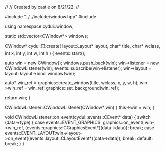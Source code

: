 //
// Created by castle on 8/21/22.
//

#include "../../include/window.hpp"
#include <vector>

using namespace cydui::window;

static std::vector<CWindow*> windows;

CWindow* cydui::window::create(
    layout::Layout* layout,
    char* title,
    char* wclass,
    int x,
    int y,
    int w,
    int h
) {
  events::start();
  
  auto win = new CWindow();
  windows.push_back(win);
  win->listener = new CWindowListener(win);
  events::subscribe(win->listener);
  win->layout = layout;
  layout->bind_window(win);
  
  auto* win_ref = graphics::create_window(title, wclass, x, y, w, h);
  win->win_ref = win_ref;
  graphics::set_background(win_ref);
  
  return win;
}

CWindowListener::CWindowListener(CWindow* win) {
  this->win = win;
}

void CWindowListener::on_event(cydui::events::CEvent* data) {
  switch (data->type) {
    case events::EVENT_GRAPHICS:
      graphics::on_event(
          win->win_ref, (events::graphics::CGraphicsEvent*)(data->data));
      break;
    case events::EVENT_LAYOUT:win->layout->on_event((events::layout::CLayoutEvent*)(data->data));
      break;
    default: break;
  }
}
